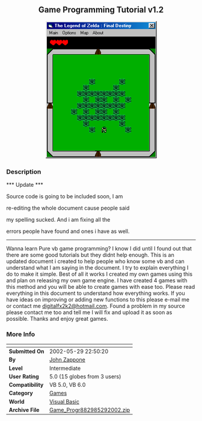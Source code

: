﻿<div align="center">

## Game Programming Tutorial v1\.2

<img src="PIC20025292251238453.gif">
</div>

### Description

*** Update ***

Source code is going to be included soon, I am

re-editing the whole document cause people said

my spelling sucked. And i am fixing all the

errors people have found and ones i have as well.

----

Wanna learn Pure vb game programming? I know I did until I found out that there are some good tutorials but they didnt help enough. This is an updated document i created to help people who know some vb and can understand what I am saying in the document. I try to explain everything I do to make it simple. Best of all it works I created my own games using this and plan on releasing my own game engine. I have created 4 games with this method and you will be able to create games with ease too. Please read everything in this document to understand how everything works. If you have ideas on improving or adding new functions to this please e-mail me or contact me digitalfx2k2@hotmail.com. Found a problem in my source please contact me too and tell me I will fix and upload it as soon as possible. Thanks and enjoy great games.
 
### More Info
 


<span>             |<span>
---                |---
**Submitted On**   |2002-05-29 22:50:20
**By**             |[John Zappone](https://github.com/Planet-Source-Code/PSCIndex/blob/master/ByAuthor/john-zappone.md)
**Level**          |Intermediate
**User Rating**    |5.0 (15 globes from 3 users)
**Compatibility**  |VB 5\.0, VB 6\.0
**Category**       |[Games](https://github.com/Planet-Source-Code/PSCIndex/blob/master/ByCategory/games__1-38.md)
**World**          |[Visual Basic](https://github.com/Planet-Source-Code/PSCIndex/blob/master/ByWorld/visual-basic.md)
**Archive File**   |[Game\_Progr882985292002\.zip](https://github.com/Planet-Source-Code/john-zappone-game-programming-tutorial-v1-2__1-35262/archive/master.zip)








